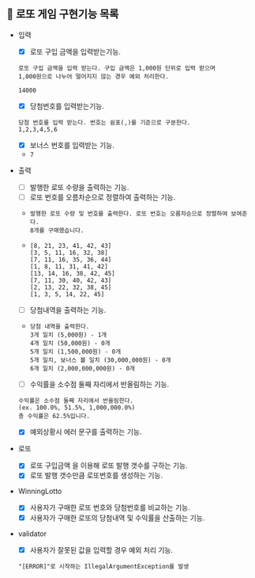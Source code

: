 ## 🎫 로또 게임 구현기능 목록
- 입력
    - [X] 로또 구입 금액을 입력받는기능.
  ``` 
  로또 구입 금액을 입력 받는다. 구입 금액은 1,000원 단위로 입력 받으며   
  1,000원으로 나누어 떨어지지 않는 경우 예외 처리한다.  
  
  14000
  ```
    - [X] 당첨번호를 입력받는기능.
    ```
  당첨 번호를 입력 받는다. 번호는 쉼표(,)를 기준으로 구분한다. 
   1,2,3,4,5,6
    ```
    - [x] 보너스 번호를 입력받는 기능.
    - ``7``

- 출력
    - [ ] 발행한 로또 수량을 출력하는 기능.
    - [ ] 로또 번호를 오름차순으로 정렬하여 출력하는 기능.
    - ```
      발행한 로또 수량 및 번호를 출력한다. 로또 번호는 오름차순으로 정렬하여 보여준다.
      8개를 구매했습니다. 
    - ````
      [8, 21, 23, 41, 42, 43]  
      [3, 5, 11, 16, 32, 38]
      [7, 11, 16, 35, 36, 44]  
      [1, 8, 11, 31, 41, 42]  
      [13, 14, 16, 38, 42, 45]   
      [7, 11, 30, 40, 42, 43]   
      [2, 13, 22, 32, 38, 45]
      [1, 3, 5, 14, 22, 45]
    - [ ] 당첨내역을 출력하는 기능.
    - ```
      당첨 내역을 출력한다.
      3개 일치 (5,000원) - 1개
      4개 일치 (50,000원) - 0개
      5개 일치 (1,500,000원) - 0개
      5개 일치, 보너스 볼 일치 (30,000,000원) - 0개
      6개 일치 (2,000,000,000원) - 0개
      ```
    - [ ] 수익률을 소수점 둘째 자리에서 반올림하는 기능.
    ````
    수익률은 소수점 둘째 자리에서 반올림한다.
    (ex. 100.0%, 51.5%, 1,000,000.0%)
   총 수익률은 62.5%입니다.
    ````
    - [X] 예외상황시 에러 문구를 출력하는 기능.
- 로또
    - [X] 로또 구입금액 을 이용해 로또 발행 갯수를 구하는 기능.
    - [X] 로또 발행 갯수만큼 로또번호를 생성하는 기능.
- WinningLotto
    - [X] 사용자가 구매한 로또 번호와 당첨번호를 비교하는 기능.
    - [X] 사용자가 구매한 로또의 당첨내역 및 수익률을 산출하는 기능.
- validator
    -[X] 사용자가 잘못된 값을 입력할 경우 예외 처리 기능.
  ```
  "[ERROR]"로 시작하는 IllegalArgumentException를 발생
  ```
  